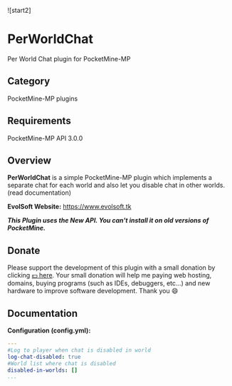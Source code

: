 ![start2]

# PerWorldChat

Per World Chat plugin for PocketMine-MP

## Category

PocketMine-MP plugins

## Requirements

PocketMine-MP API 3.0.0

## Overview

**PerWorldChat** is a simple PocketMine-MP plugin which implements a separate chat for each world and also let you disable chat in other worlds. (read documentation)

**EvolSoft Website:** https://www.evolsoft.tk

***This Plugin uses the New API. You can't install it on old versions of PocketMine.***

## Donate

Please support the development of this plugin with a small donation by clicking [:dollar: here](https://www.paypal.com/cgi-bin/webscr?cmd=_donations&business=flavius.c.1999@gmail.com&lc=US&item_name=www.evolsoft.tk&no_note=0&cn=&curency_code=EUR&bn=PP-DonationsBF:btn_donateCC_LG.gif:NonHosted). 
Your small donation will help me paying web hosting, domains, buying programs (such as IDEs, debuggers, etc...) and new hardware to improve software development. Thank you :smile:

## Documentation 

**Configuration (config.yml):**

```yaml
---
#Log to player when chat is disabled in world
log-chat-disabled: true
#World list where chat is disabled
disabled-in-worlds: []
...
```
